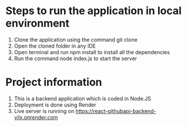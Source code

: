# Steps to run the application in local environment
1. Clone the application using the command git clone
2. Open the cloned folder in any IDE
3. Open terminal and run npm install to install all the dependencies
4. Run the command node index.js to start the server


# Project information
1. This is a backend application which is coded in Node.JS
2. Deployment is done using Render
3. Live server is running on https://react-githubapi-backend-vilx.onrender.com
